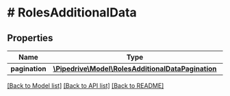 # # RolesAdditionalData

## Properties

Name | Type | Description | Notes
------------ | ------------- | ------------- | -------------
**pagination** | [**\Pipedrive\Model\RolesAdditionalDataPagination**](RolesAdditionalDataPagination.md) |  | [optional]

[[Back to Model list]](../../README.md#models) [[Back to API list]](../../README.md#endpoints) [[Back to README]](../../README.md)
